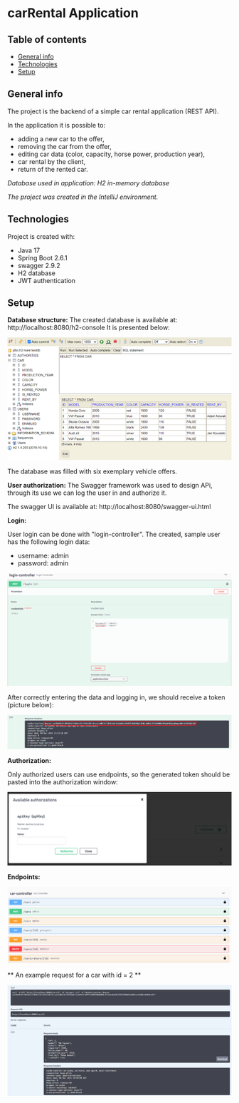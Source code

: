 # carRental Application


## Table of contents
* [General info](#general-info)
* [Technologies](#technologies)
* [Setup](#setup)

## General info
The project is the backend of a simple car rental application (REST API).

In the application it is possible to:
- adding a new car to the offer,
- removing the car from the offer,
- editing car data (color, capacity, horse power, production year),
- car rental by the client,
- return of the rented car.

*Database used in application: H2 in-memory database*

*The project was created in the IntelliJ environment.*
	
## Technologies
Project is created with:
* Java 17
* Spring Boot 2.6.1
* swagger 2.9.2
* H2 database
* JWT authentication

## Setup

**Database structure:**
The created database is available at: http://localhost:8080/h2-console
It is presented below:

![database_structure](./img/database.png)

The database was filled with six exemplary vehicle offers.

**User authorization:**
The Swagger framework was used to design APi, through its use we can log the user in and authorize it.

The swagger UI is available at: http://localhost:8080/swagger-ui.html

**Login:**

User login can be done with "login-controller". The created, sample user has the following login data:
* username: admin
* password: admin

![login](./img/login.png)

After correctly entering the data and logging in, we should receive a token (picture below):

![token](./img/token.png)

**Authorization:**

Only authorized users can use endpoints, so the generated token should be pasted into the authorization window:

![authorization](./img/authorization.png)

**Endpoints:**


![endpoints](./img/endpoints.png)


** An example request for a car with id = 2 **

![example_request](./img/example.png)


